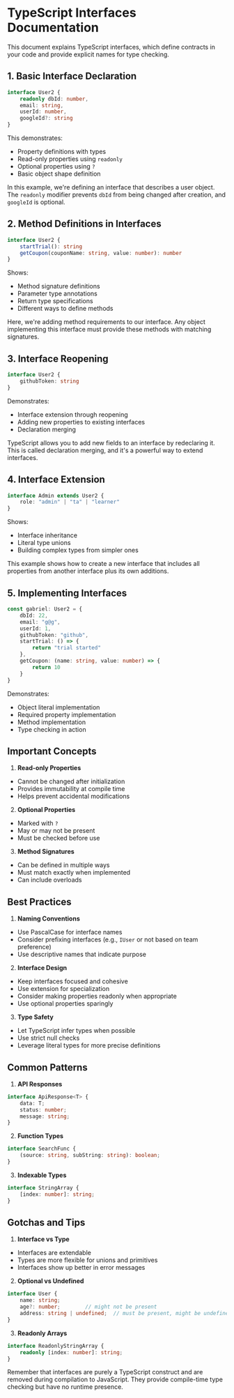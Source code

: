 # TypeScript Interfaces Documentation

This document explains TypeScript interfaces, which define contracts in your code and provide explicit names for type checking.

## 1. Basic Interface Declaration
```typescript
interface User2 {
    readonly dbId: number,
    email: string,
    userId: number,
    googleId?: string
}
```
This demonstrates:
- Property definitions with types
- Read-only properties using `readonly`
- Optional properties using `?`
- Basic object shape definition

In this example, we're defining an interface that describes a user object. The `readonly` modifier prevents `dbId` from being changed after creation, and `googleId` is optional.

## 2. Method Definitions in Interfaces
```typescript
interface User2 {
    startTrial(): string
    getCoupon(couponName: string, value: number): number
}
```
Shows:
- Method signature definitions
- Parameter type annotations
- Return type specifications
- Different ways to define methods

Here, we're adding method requirements to our interface. Any object implementing this interface must provide these methods with matching signatures.

## 3. Interface Reopening
```typescript
interface User2 {
    githubToken: string
}
```
Demonstrates:
- Interface extension through reopening
- Adding new properties to existing interfaces
- Declaration merging

TypeScript allows you to add new fields to an interface by redeclaring it. This is called declaration merging, and it's a powerful way to extend interfaces.

## 4. Interface Extension
```typescript
interface Admin extends User2 {
    role: "admin" | "ta" | "learner"
}
```
Shows:
- Interface inheritance
- Literal type unions
- Building complex types from simpler ones

This example shows how to create a new interface that includes all properties from another interface plus its own additions.

## 5. Implementing Interfaces
```typescript
const gabriel: User2 = { 
    dbId: 22, 
    email: "g@g", 
    userId: 1,
    githubToken: "github",
    startTrial: () => {
        return "trial started"
    },
    getCoupon: (name: string, value: number) => {
        return 10
    }
}
```
Demonstrates:
- Object literal implementation
- Required property implementation
- Method implementation
- Type checking in action

## Important Concepts

1. **Read-only Properties**
- Cannot be changed after initialization
- Provides immutability at compile time
- Helps prevent accidental modifications

2. **Optional Properties**
- Marked with `?`
- May or may not be present
- Must be checked before use

3. **Method Signatures**
- Can be defined in multiple ways
- Must match exactly when implemented
- Can include overloads

## Best Practices

1. **Naming Conventions**
- Use PascalCase for interface names
- Consider prefixing interfaces (e.g., `IUser` or not based on team preference)
- Use descriptive names that indicate purpose

2. **Interface Design**
- Keep interfaces focused and cohesive
- Use extension for specialization
- Consider making properties readonly when appropriate
- Use optional properties sparingly

3. **Type Safety**
- Let TypeScript infer types when possible
- Use strict null checks
- Leverage literal types for more precise definitions

## Common Patterns

1. **API Responses**
```typescript
interface ApiResponse<T> {
    data: T;
    status: number;
    message: string;
}
```

2. **Function Types**
```typescript
interface SearchFunc {
    (source: string, subString: string): boolean;
}
```

3. **Indexable Types**
```typescript
interface StringArray {
    [index: number]: string;
}
```

## Gotchas and Tips

1. **Interface vs Type**
- Interfaces are extendable
- Types are more flexible for unions and primitives
- Interfaces show up better in error messages

2. **Optional vs Undefined**
```typescript
interface User {
    name: string;
    age?: number;        // might not be present
    address: string | undefined;  // must be present, might be undefined
}
```

3. **Readonly Arrays**
```typescript
interface ReadonlyStringArray {
    readonly [index: number]: string;
}
```

Remember that interfaces are purely a TypeScript construct and are removed during compilation to JavaScript. They provide compile-time type checking but have no runtime presence.
